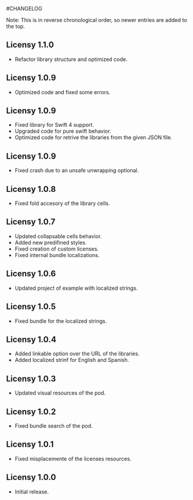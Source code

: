#CHANGELOG

Note: This is in reverse chronological order, so newer entries are added to the top.

## Licensy 1.1.0

- Refactor library structure and optimized code.

## Licensy 1.0.9

- Optimized code and fixed some errors.

## Licensy 1.0.9

- Fixed library for Swift 4 support.
- Upgraded code for pure swift behavior.
- Optimized code for retrive the libraries from the given JSON file.

## Licensy 1.0.9

- Fixed crash due to an unsafe unwrapping optional.

## Licensy 1.0.8

- Fixed fold accesory of the library cells.

## Licensy 1.0.7

- Updated collapsable cells behavior.
- Added new predifined styles.
- Fixed creation of custom licenses.
- Fixed internal bundle localizations.

## Licensy 1.0.6

- Updated project of example with localized strings.

## Licensy 1.0.5

- Fixed bundle for the localized strings.

## Licensy 1.0.4

- Added linkable option over the URL of the libraries.
- Added localized strinf for English and Spanish.

## Licensy 1.0.3

- Updated visual resources of the pod.

## Licensy 1.0.2

- Fixed bundle search of the pod.

## Licensy 1.0.1

- Fixed misplacemente of the licenses resources.

## Licensy 1.0.0

- Initial release.




